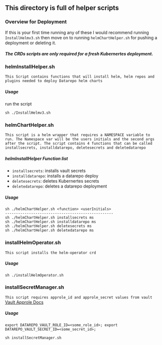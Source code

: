 ## This directory is full of helper scripts

### Overview for Deployment
If this is your first time running any of these I would recommend running `InstallHelmv3.sh` then move on to running `helmChartHelper.sh` for pushing a deployment or deleting it.
##### The CRDs scripts are only required for a fresh Kubernertes deployment.

### helmInstallHelper.sh
`This Script contains functions that will install helm, helm repos and plugins needed to deploy Datarepo helm charts`

##### Usage
run the script
```
sh ./InstallHelmv3.sh
```
### helmChartHelper.sh
`This script is a helm wrapper that requires a NAMESPACE variable to run. The Namespace var will be the users initials and the second args after the script. The script contains 4 functions that can be called installsecrets, installdatarepo, deletesecrets and deletedatarepo`

##### helmInstallHelper Function list
- `installsecrets`: installs vault secrets
- `installdatarepo`: installs a datarepo deploy
- `deletesecrets`: deletes Kubernertes secrets
- `deletedatarepo`: deletes a datarepo deployment

##### Usage

```
sh ./helmChartHelper.sh <function> <userInitials>
--------------------------------------------------
sh ./helmChartHelper.sh installsecrets ms
sh ./helmChartHelper.sh installdatarepo ms
sh ./helmChartHelper.sh deletesecrets ms
sh ./helmChartHelper.sh deletedatarepo ms

```

### installHelmOperator.sh
`This script installs the helm-operator crd`

##### Usage
```
sh ./installHelmOperator.sh
```

### installSecretManager.sh
`This script requires approle_id and approle_secret values from vault`
[Vault Approle Docs](https://www.vaultproject.io/docs/auth/approle.html)
##### Usage
```
export DATAREPO_VAULT_ROLE_ID=<some_role_id>; export DATAREPO_VAULT_SECRET_ID=<some_secret_id>;

sh installSecretManager.sh
```
